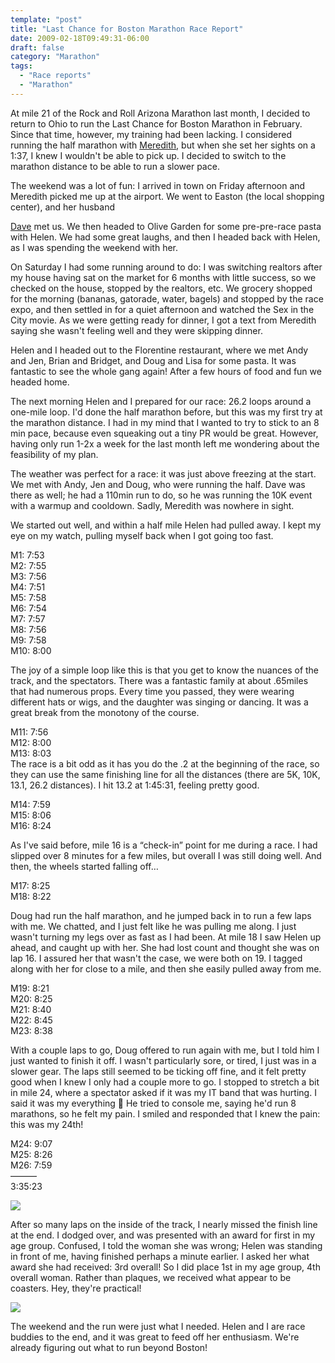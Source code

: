 ```yaml
---
template: "post"
title: "Last Chance for Boston Marathon Race Report"
date: 2009-02-18T09:49:31-06:00
draft: false
category: "Marathon"
tags:
  - "Race reports"
  - "Marathon"
---
```



At mile 21 of the Rock and Roll Arizona Marathon last month, I decided to return to Ohio to run the Last Chance for Boston Marathon in February. Since that time, however, my training had been lacking. I considered running the half marathon with <a href="http://meredithrunningworld.blogspot.com" rel="nofollow">Meredith</a>, but when she set her sights on a 1:37, I knew I wouldn't be able to pick up. I decided to switch to the marathon distance to be able to run a slower pace. 

<!--more-->The weekend was a lot of fun: I arrived in town on Friday afternoon and Meredith picked me up at the airport. We went to Easton (the local shopping center), and her husband 

<a href="http://notesandlines.blogspot.com" rel="nofollow">Dave</a> met us. We then headed to Olive Garden for some pre-pre-race pasta with Helen. We had some great laughs, and then I headed back with Helen, as I was spending the weekend with her. 

On Saturday I had some running around to do: I was switching realtors after my house having sat on the market for 6 months with little success, so we checked on the house, stopped by the realtors, etc. We grocery shopped for the morning (bananas, gatorade, water, bagels) and stopped by the race expo, and then settled in for a quiet afternoon and watched the Sex in the City movie. As we were getting ready for dinner, I got a text from Meredith saying she wasn't feeling well and they were skipping dinner. 

Helen and I headed out to the Florentine restaurant, where we met Andy and Jen, Brian and Bridget, and Doug and Lisa for some pasta. It was fantastic to see the whole gang again! After a few hours of food and fun we headed home.

The next morning Helen and I prepared for our race: 26.2 loops around a one-mile loop. I'd done the half marathon before, but this was my first try at the marathon distance. I had in my mind that I wanted to try to stick to an 8 min pace, because even squeaking out a tiny PR would be great. However, having only run 1-2x a week for the last month left me wondering about the feasibility of my plan.

The weather was perfect for a race: it was just above freezing at the start. We met with Andy, Jen and Doug, who were running the half. Dave was there as well; he had a 110min run to do, so he was running the 10K event with a warmup and cooldown. Sadly, Meredith was nowhere in sight. 

We started out well, and within a half mile Helen had pulled away. I kept my eye on my watch, pulling myself back when I got going too fast.

M1: 7:53  
M2: 7:55  
M3: 7:56  
M4: 7:51  
M5: 7:58  
M6: 7:54  
M7: 7:57  
M8: 7:56  
M9: 7:58  
M10: 8:00

The joy of a simple loop like this is that you get to know the nuances of the track, and the spectators. There was a fantastic family at about .65miles that had numerous props. Every time you passed, they were wearing different hats or wigs, and the daughter was singing or dancing. It was a great break from the monotony of the course.

M11: 7:56  
M12: 8:00  
M13: 8:03  
The race is a bit odd as it has you do the .2 at the beginning of the race, so they can use the same finishing line for all the distances (there are 5K, 10K, 13.1, 26.2 distances). I hit 13.2 at 1:45:31, feeling pretty good.

M14: 7:59  
M15: 8:06  
M16: 8:24

As I've said before, mile 16 is a &#8220;check-in&#8221; point for me during a race. I had slipped over 8 minutes for a few miles, but overall I was still doing well. And then, the wheels started falling off&#8230;

M17: 8:25  
M18: 8:22

Doug had run the half marathon, and he jumped back in to run a few laps with me. We chatted, and I just felt like he was pulling me along. I just wasn't turning my legs over as fast as I had been. At mile 18 I saw Helen up ahead, and caught up with her. She had lost count and thought she was on lap 16. I assured her that wasn't the case, we were both on 19. I tagged along with her for close to a mile, and then she easily pulled away from me.

M19: 8:21  
M20: 8:25  
M21: 8:40  
M22: 8:45  
M23: 8:38

With a couple laps to go, Doug offered to run again with me, but I told him I just wanted to finish it off. I wasn't particularly sore, or tired, I just was in a slower gear. The laps still seemed to be ticking off fine, and it felt pretty good when I knew I only had a couple more to go. I stopped to stretch a bit in mile 24, where a spectator asked if it was my IT band that was hurting. I said it was my everything 🙂 He tried to console me, saying he'd run 8 marathons, so he felt my pain. I smiled and responded that I knew the pain: this was my 24th!

M24: 9:07  
M25: 8:26  
M26: 7:59  
&#8212;&#8212;&#8212;  
3:35:23

![](/media/2009/02/n578584257_2194911_344.jpg)

After so many laps on the inside of the track, I nearly missed the finish line at the end. I dodged over, and was presented with an award for first in my age group. Confused, I told the woman she was wrong; Helen was standing in front of me, having finished perhaps a minute earlier. I asked her what award she had received: 3rd overall! So I did place 1st in my age group, 4th overall woman. Rather than plaques, we received what appear to be coasters. Hey, they're practical!

![](/media/2009/02/n578584257_2194918_2600.jpg)

The weekend and the run were just what I needed. Helen and I are race buddies to the end, and it was great to feed off her enthusiasm. We're already figuring out what to run beyond Boston!